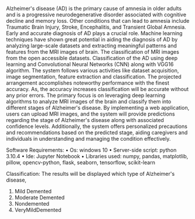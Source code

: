 Alzheimer's disease (AD) is the primary cause of amnesia in older adults and is a progressive neurodegenerative disorder associated with cognitive decline and memory loss. Other conditions that can lead to amnesia 
include Traumatic Brain Injury, Stroke, Encephalitis, and Transient Global Amnesia. Early and accurate diagnosis of AD plays a crucial role. Machine learning techniques have shown great potential in aiding the 
diagnosis of AD by analyzing large-scale datasets and extracting meaningful patterns and features from the MRI images of brain. The classification of MRI images from the open accessible datasets. Classification of 
the AD using deep learning and Convolutional Neural Networks (CNN) along with VGG16 algorithm. The system follows various activities like dataset acquisition, image segmentation, feature extraction and classification. The projected arrangement accomplishes noteworthy performance with the finest accuracy. As, the accuracy increases classification will be accurate without any prior errors. 
The primary focus is on leveraging deep learning algorithms to analyze MRI images of the brain and classify them into different stages of Alzheimer's disease. By implementing a web application, users can upload MRI
images, and the system will provide predictions regarding the stage of Alzheimer's disease along with associated confidence levels. Additionally, the system offers personalized precautions and recommendations based
on the predicted stage, aiding caregivers and individuals in understanding and managing the condition effectively. 

Software Requirements: 
• Os: windows 10 
• Server-side script: python 3.10.4 
• Ide: Jupyter Notebook 
• Libraries used: numpy, pandas, matplotlib, pillow, opencv-python, flask, seaborn, tensorflow, scikit-learn 

Classification: 
The results will be displayed which type of Alzheimer's disease, 
1. Mild Demented 
2. Moderate Demented 
3. Nondemented 
4. VeryMildDemented 
